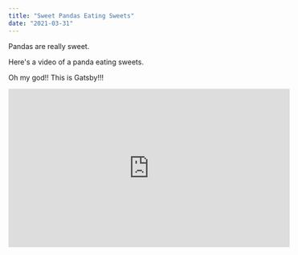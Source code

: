 ```yaml
---
title: "Sweet Pandas Eating Sweets"
date: "2021-03-31"
---
```


Pandas are really sweet.

Here's a video of a panda eating sweets.

Oh my god!! This is Gatsby!!!
<iframe width="560" height="315" src="https://www.youtube.com/embed/4n0xNbfJLR8" frameborder="0" allowfullscreen></iframe>